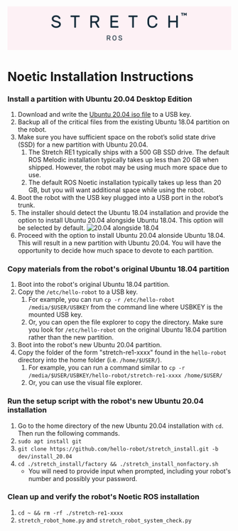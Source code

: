 ![](./images/banner.png)

# Noetic Installation Instructions

### Install a partition with Ubuntu 20.04 Desktop Edition
1. Download and write the [Ubuntu 20.04 iso file](https://releases.ubuntu.com/20.04/ubuntu-20.04.2.0-desktop-amd64.iso) to a USB key.
2. Backup all of the critical files from the existing Ubuntu 18.04 partition on the robot.
3. Make sure you have sufficient space on the robot’s solid state drive (SSD) for a new partition with Ubuntu 20.04. 
    1. The Stretch RE1 typically ships with a 500 GB SSD drive. The default ROS Melodic installation typically takes up less than 20 GB when shipped. However, the robot may be using much more space due to use. 
    2. The default ROS Noetic installation typically takes up less than 20 GB, but you will want additional space while using the robot.
4. Boot the robot with the USB key plugged into a USB port in the robot’s trunk.
5. The installer should detect the Ubuntu 18.04 installation and provide the option to install Ubuntu 20.04 alongside Ubuntu 18.04. This option will be selected by default. ![20.04 alongside 18.04](./images/ubuntu_installation_1.jpg)
6. Proceed with the option to install Ubuntu 20.04 alonside Ubuntu 18.04. This will result in a new partition with Ubuntu 20.04. You will have the opportunity to decide how much space to devote to each partition. 

### Copy materials from the robot's original Ubuntu 18.04 partition
1. Boot into the robot's original Ubuntu 18.04 partition.
2. Copy the `/etc/hello-robot` to a USB key. 
    1. For example, you can run `cp -r /etc/hello-robot /media/$USER/USBKEY` from the command line where USBKEY is the mounted USB key.
    2. Or, you can open the file explorer to copy the directory. Make sure you look for `/etc/hello-robot` on the original Ubuntu 18.04 partition rather than the new partition. 
3. Boot into the robot's new Ubuntu 20.04 partition.
4. Copy the folder of the form "stretch-re1-xxxx" found in the `hello-robot` directory into the home folder (i.e. `/home/$USER/`).
    1. For example, you can run a command similar to `cp -r /media/$USER/USBKEY/hello-robot/stretch-re1-xxxx /home/$USER/`
    2. Or, you can use the visual file explorer. 

### Run the setup script with the robot's new Ubuntu 20.04 installation
1. Go to the home directory of the new Ubuntu 20.04 installation with `cd`. Then run the following commands.
2. `sudo apt install git`
3. `git clone https://github.com/hello-robot/stretch_install.git -b dev/install_20.04`
4. `cd ./stretch_install/factory && ./stretch_install_nonfactory.sh`
    - You will need to provide input when prompted, including your robot's number and possibly your password.

### Clean up and verify the robot's Noetic ROS installation
1. `cd ~ && rm -rf ./stretch-re1-xxxx`
2. `stretch_robot_home.py` and `stretch_robot_system_check.py`
